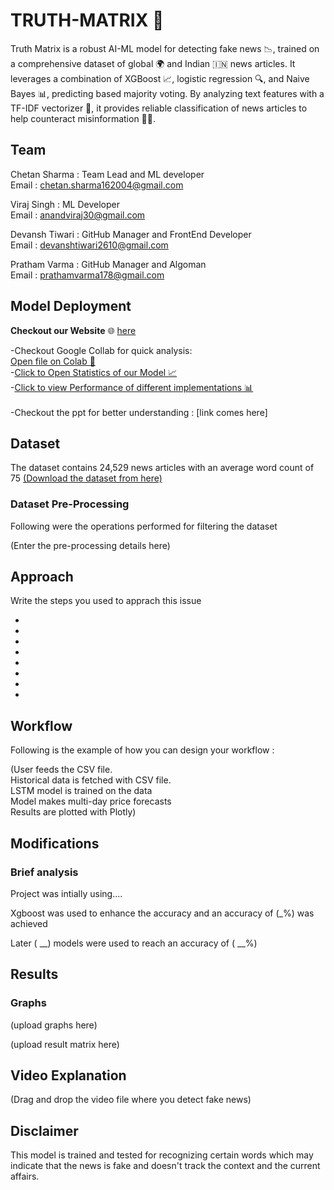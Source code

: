 
# TRUTH-MATRIX 📰

Truth Matrix is a robust AI-ML model for detecting fake news 📉, trained on a comprehensive dataset of global 🌍 and Indian 🇮🇳 news articles. It leverages a combination of XGBoost 📈, logistic regression 🔍, and Naive Bayes 📊, predicting based majority voting. By analyzing text features with a TF-IDF vectorizer 🧩, it provides reliable classification of news articles to help counteract misinformation 🚫📰.


## Team

Chetan Sharma : Team Lead and ML developer  
Email : chetan.sharma162004@gmail.com

Viraj Singh : ML Developer  
Email : anandviraj30@gmail.com

Devansh Tiwari : GitHub Manager and FrontEnd Developer  
Email : devanshtiwari2610@gmail.com

Pratham Varma : GitHub Manager and Algoman  
Email : prathamvarma178@gmail.com


## Model Deployment

**Checkout our Website** 🌐 [here](https://fakenewdetectionusing-ml-me2evi96sebrcvuqmpbmvp.streamlit.app/)<br>

-Checkout Google Collab for quick analysis:<br>[Open file on Colab 📂](https://colab.research.google.com/drive/1DLYD47gZS3bvb-T1Lmpb4M_zGWHgK_az?usp=sharing)<br>
-[Click to Open Statistics of our Model 📈](https://colab.research.google.com/drive/1_7Tu8JmxeUVacG1OP6e_-p54-lE9bvIV?usp=sharing)                               
-[Click to view Performance of different implementations 📊](https://colab.research.google.com/drive/1r7xvbge1FC3lmPizH9Q7CdFoFBbgwURH?usp=sharing)<br><br>
-Checkout the ppt for better understanding : [link comes here]

## Dataset 

The dataset contains 24,529 news articles with an average word count of 75
[(Download the dataset from here)](https://drive.google.com/drive/folders/1ZkP59nvC50pb241gLSIgGGf_615TQM0u?usp=sharing)

### Dataset Pre-Processing

Following were the operations performed for filtering the dataset

(Enter the pre-processing details here)




## Approach

Write the steps you used to apprach this issue

* 
* 
* 
* 
* 
* 
* 
* 

## Workflow

Following is the example of how you can design your workflow :

(User feeds the CSV file.  
Historical data is fetched with CSV file.  
LSTM model is trained on the data    
Model makes multi-day price forecasts  
Results are plotted with Plotly)
## Modifications

### Brief analysis

Project was intially using....  

Xgboost was used to enhance the accuracy and an accuracy of (_%) was achieved

Later ( __) models were used to reach an accuracy of ( __%)





## Results

### Graphs

(upload graphs here)

(upload result matrix here)
## Video Explanation 

(Drag and drop the video file where you detect fake news)
## Disclaimer

This model is trained and tested for recognizing certain words which may indicate that the news is fake and doesn't track the context and the current affairs.
